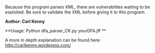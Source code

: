 Because this program parses XML, there are
vulnerabilites waiting to be exploited. Be sure to
validate the XML before giving it to this program.

**Author: Carl Kenny**

**Usage: Python dfa_parser_CK.py yourDFA.jff **


A more in depth explanation can be found here: http://carlkenny.wordpress.com/
